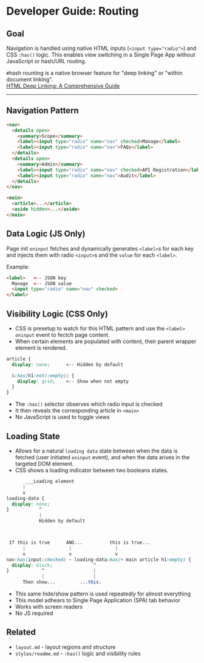 # Developer Guide: Routing

## Goal

Navigation is handled using native HTML inputs (`<input type="radio">`) and CSS `:has()` logic. This enables view switching in a Single Page App without JavaScript or hash/URL routing.

`#`hash rounting is a native browser feature for "deep linking" or "within document linking".<br>
[HTML Deep Linking: A Comprehensive Guide](https://www.byteplus.com/en/topic/496693?title=html-deep-link-a-comprehensive-guide)

---

## Navigation Pattern

```html
<nav>
  <details open>
    <summary>Scope</summary>
    <label><input type="radio" name="nav" checked>Manage</label>
    <label><input type="radio" name="nav">FAQs</label>
  </details>
  <details open>
    <summary>Admin</summary>
    <label><input type="radio" name="nav" checked>API Registration</label>
    <label><input type="radio" name="nav">Audit</label>
  </details>
</nav>

<main>
  <article>...</article>
  <aside hidden>...</aside>
</main>
```

## Data Logic (JS Only)

Page init `oninput` fetches and dynamically generates `<label>`s for each key and injects them with radio `<input>`s and the `value` for each `<label>`.

Example:
```html
<label>   <-- JSON key
  Manage  <-- JSON value
  <input type="radio" name="nav" checked>
</label>
```


## Visibility Logic (CSS Only)

- CSS is presetup to watch for this HTML pattern and use the `<label>` `oninput` event to fectch page content.
- When certain elements are populated with content, their parent wrapper element is rendered.

```css
article {
  display: none;      <-- Hidden by default

  &:has(h1:not(:empty)) {
    display: grid;    <-- Show when not empty
  }
}
```

- The `:has()` selector observes which radio input is checked
- It then reveals the corresponding article in `<main>`
- No JavaScript is used to toggle views

## Loading State

- Allows for a natural `loading data` state between when the data is fetched (user initiated `oninput` event), and when the data arives in the targeted DOM element.
- CSS shows a loading indicator between two booleans states.

```css
       ___Loading element
      |
      v
loading-data {
  display: none;
}           ^
            |
            Hidden by default



 If this is true      AND...          this is true...
      |                |                |
      v                v                v
nav:has(input:checked) ~ loading-data:has(+ main article h1:empty) {
  display: block;               ^
}            ^                  |
             |                  |
      Then show...         ...this.
```

- This same hide/show pattern is used repeatedly for almost everything
- This model adhears to Single Page Application (SPA) tab behavior
- Works with screen readers
- No JS required

## Related
- `layout.md` - layout regions and structure
- `styles/readme.md` - `:has()` logic and visibility rules
